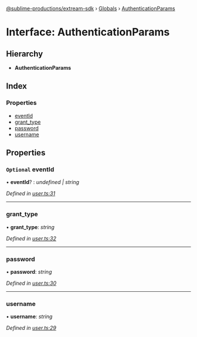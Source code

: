 [@sublime-productions/extream-sdk](../README.md) › [Globals](../globals.md) › [AuthenticationParams](authenticationparams.md)

# Interface: AuthenticationParams

## Hierarchy

* **AuthenticationParams**

## Index

### Properties

* [eventId](authenticationparams.md#optional-eventid)
* [grant_type](authenticationparams.md#grant_type)
* [password](authenticationparams.md#password)
* [username](authenticationparams.md#username)

## Properties

### `Optional` eventId

• **eventId**? : *undefined | string*

*Defined in [user.ts:31](https://github.com/Extream-SaaS/ex-sdk/blob/1dafdd0/src/user.ts#L31)*

___

###  grant_type

• **grant_type**: *string*

*Defined in [user.ts:32](https://github.com/Extream-SaaS/ex-sdk/blob/1dafdd0/src/user.ts#L32)*

___

###  password

• **password**: *string*

*Defined in [user.ts:30](https://github.com/Extream-SaaS/ex-sdk/blob/1dafdd0/src/user.ts#L30)*

___

###  username

• **username**: *string*

*Defined in [user.ts:29](https://github.com/Extream-SaaS/ex-sdk/blob/1dafdd0/src/user.ts#L29)*
